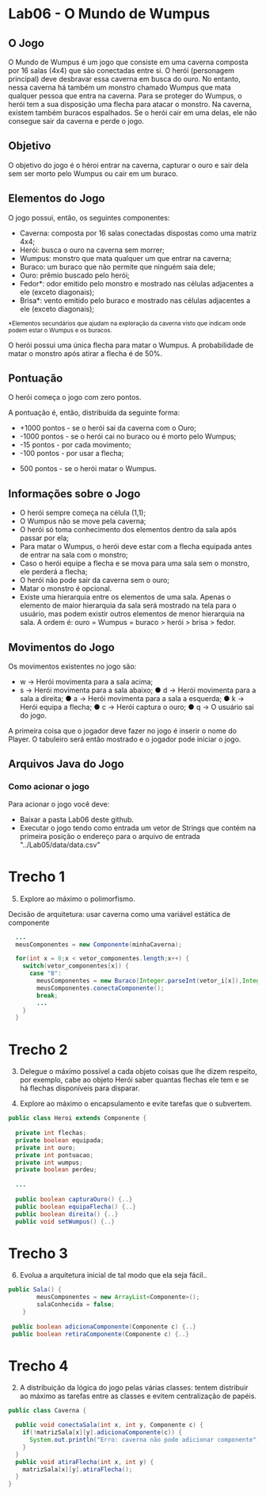 # Lab06 - O Mundo de Wumpus

## O Jogo

O Mundo de Wumpus é um jogo que consiste em uma caverna composta por 16 salas (4x4) que são conectadas entre si. O herói (personagem principal) deve desbravar essa caverna em busca do ouro. No entanto, nessa caverna há também um monstro chamado Wumpus que mata qualquer pessoa que entra na caverna. Para se proteger do Wumpus, o herói tem a sua disposição uma flecha para atacar o monstro. Na caverna, existem também buracos espalhados. Se o herói cair em uma delas, ele não consegue sair da caverna e perde o jogo.

## Objetivo

O objetivo do jogo é o héroi entrar na caverna, capturar o ouro e sair dela sem ser morto pelo Wumpus ou cair em um buraco.

## Elementos do Jogo

O jogo possui, então, os seguintes componentes:

* Caverna: composta por 16 salas conectadas dispostas como uma matriz 4x4;
* Herói: busca o ouro na caverna sem morrer;
* Wumpus: monstro que mata qualquer um que entrar na caverna;
* Buraco: um buraco que não permite que ninguém saia dele;
* Ouro: prêmio buscado pelo herói;
* Fedor*: odor emitido pelo monstro e mostrado nas células adjacentes a ele (exceto diagonais);
* Brisa*: vento emitido pelo buraco e mostrado nas células adjacentes a ele (exceto diagonais);

<sub>*Elementos secundários que ajudam na exploração da caverna visto que indicam onde podem estar o Wumpus e os buracos.<sub>

O herói possui uma única flecha para matar o Wumpus. A probabilidade de matar o monstro após atirar a flecha é de 50%.
	
## Pontuação
	
O herói começa o jogo com zero pontos.

A pontuação é, então, distribuída da seguinte forma:

* +1000 pontos - se o herói sai da caverna com o Ouro;
* -1000 pontos - se o herói cai no buraco ou é morto pelo Wumpus;
* -15 pontos - por cada movimento;
* -100 pontos - por usar a flecha;
+ 500 pontos - se o herói matar o Wumpus.
	
## Informações sobre o Jogo
	
* O herói sempre começa na célula (1,1);
* O Wumpus não se move pela caverna;
* O herói só toma conhecimento dos elementos dentro da sala após passar por ela;
* Para matar o Wumpus, o herói deve estar com a flecha equipada antes de entrar na sala com o monstro;
* Caso o herói equipe a flecha e se mova para uma sala sem  o monstro, ele perderá a flecha;
* O herói não pode sair da caverna sem o ouro;
* Matar o monstro é opcional.
* Existe uma hierarquia entre os elementos de uma sala. Apenas o elemento de maior hierarquia da sala será mostrado na tela para o usuário, mas podem existir outros elementos de menor hierarquia na sala. A ordem é: ouro = Wumpus = buraco > herói > brisa > fedor.
	
## Movimentos do Jogo
	
Os movimentos existentes no jogo são:
	
* w -> Herói movimenta para a sala acima;
* s -> Herói movimenta para a sala abaixo;
● d -> Herói movimenta para a sala a direita;
● a -> Herói movimenta para a sala a esquerda;
● k -> Herói equipa a flecha;
● c -> Herói captura o ouro;
● q -> O usuário sai do jogo.
	
A primeira coisa que o jogador deve fazer no jogo é inserir o nome do Player. O tabuleiro será então mostrado e o jogador pode iniciar o jogo.
	
## Arquivos Java do Jogo
	
### Como acionar o jogo
	
Para acionar o jogo você deve:
	
* Baixar a pasta Lab06 deste github.
* Executar o jogo tendo como entrada um vetor de Strings que contém na primeira posição o endereço para o arquivo de entrada "../Lab05/data/data.csv"
# Trecho 1

5. Explore ao máximo o polimorfismo.

Decisão de arquitetura: usar caverna como uma variável estática de componente

~~~java
  ...
  meusComponentes = new Componente(minhaCaverna);

  for(int x = 0;x < vetor_componentes.length;x++) {
    switch(vetor_componentes[x]) {
      case "B":
        meusComponentes = new Buraco(Integer.parseInt(vetor_i[x]),Integer.parseInt(vetor_j[x]));
        meusComponentes.conectaComponente();
        break;          
        ...
    }				
  }
~~~

# Trecho 2

3. Delegue o máximo possível a cada objeto coisas que lhe dizem respeito, por exemplo, cabe ao
objeto Herói saber quantas flechas ele tem e se há flechas disponíveis para disparar.

4. Explore ao máximo o encapsulamento e evite tarefas que o subvertem.

~~~java
public class Heroi extends Componente {
	
  private int flechas;
  private boolean equipada;
  private int ouro;
  private int pontuacao;
  private int wumpus;
  private boolean perdeu;
  
  ...
  
  public boolean capturaOuro() {..}
  public boolean equipaFlecha() {..}
  public boolean direita() {..}
  public void setWumpus() {..}
~~~

# Trecho 3

6. Evolua a arquitetura inicial de tal modo que ela seja fácil..

~~~java
public Sala() {
		meusComponentes = new ArrayList<Componente>();
		salaConhecida = false;
	}
 
 public boolean adicionaComponente(Componente c) {..}
 public boolean retiraComponente(Componente c) {..}
~~~

# Trecho 4

2. A distribuição da lógica do jogo pelas várias classes: tentem distribuir ao máximo as tarefas entre
as classes e evitem centralização de papéis.

~~~java
public class Caverna {

  public void conectaSala(int x, int y, Componente c) {
    if(!matrizSala[x][y].adicionaComponente(c)) {
      System.out.println("Erro: caverna não pode adicionar componente");
    }
  }
  public void atiraFlecha(int x, int y) {
    matrizSala[x][y].atiraFlecha();
  }
}
~~~
